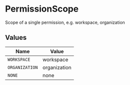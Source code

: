 # PermissionScope

Scope of a single permission, e.g. workspace, organization


## Values

| Name           | Value          |
| -------------- | -------------- |
| `WORKSPACE`    | workspace      |
| `ORGANIZATION` | organization   |
| `NONE`         | none           |